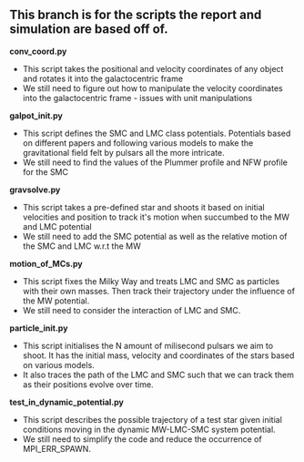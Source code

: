 ## This branch is for the scripts the report and simulation are based off of.

**conv_coord.py**
- This script takes the positional and velocity coordinates of any object and rotates it into the galactocentric frame
- We still need to figure out how to manipulate the velocity coordinates into the galactocentric frame - issues with unit manipulations

**galpot_init.py**
- This script defines the SMC and LMC class potentials. Potentials based on different papers and following various models to make the gravitational field felt by pulsars
  all the more intricate.
- We still need to find the values of the Plummer profile and NFW profile for the SMC

**gravsolve.py**
- This script takes a pre-defined star and shoots it based on initial velocities and position to track it's motion when succumbed to the MW and LMC potential
- We still need to add the SMC potential as well as the relative motion of the SMC and LMC w.r.t the MW

**motion_of_MCs.py**
- This script fixes the Milky Way and treats LMC and SMC as particles with their own masses. Then track their trajectory under the influence of the MW potential.
- We still need to consider the interaction of LMC and SMC.

**particle_init.py**
- This script initialises the N amount of milisecond pulsars we aim to shoot. It has the initial mass, velocity and coordinates of the stars based on various models.
- It also traces the path of the LMC and SMC such that we can track them as their positions evolve over time.

**test_in_dynamic_potential.py**
- This script describes the possible trajectory of a test star given initial conditions moving in the dynamic MW-LMC-SMC system potential. 
- We still need to simplify the code and reduce the occurrence of MPI_ERR_SPAWN.
